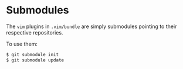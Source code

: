 # Submodules

The `vim` plugins in `.vim/bundle` are simply submodules pointing to their respective repositories.

To use them:

```bash
$ git submodule init
$ git submodule update
```

